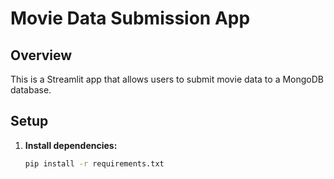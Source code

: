 # Movie Data Submission App

## Overview
This is a Streamlit app that allows users to submit movie data to a MongoDB database.

## Setup

1. **Install dependencies:**
   ```bash
   pip install -r requirements.txt
